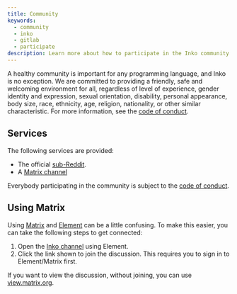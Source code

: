 ```yaml
---
title: Community
keywords:
  - community
  - inko
  - gitlab
  - participate
description: Learn more about how to participate in the Inko community.
---
```


A healthy community is important for any programming language, and Inko is no
exception. We are committed to providing a friendly, safe and welcoming
environment for all, regardless of level of experience, gender identity and
expression, sexual orientation, disability, personal appearance, body size,
race, ethnicity, age, religion, nationality, or other similar characteristic.
For more information, see the [code of conduct](/code-of-conduct).

## Services

The following services are provided:

* The official [sub-Reddit](https://www.reddit.com/r/inko/).
* A [Matrix channel](https://matrix.to/#/#inko-lang:matrix.org)

Everybody participating in the community is subject to the [code of
conduct](/code-of-conduct).

## Using Matrix

Using [Matrix](https://matrix.org) and [Element](https://element.io) can be a
little confusing. To make this easier, you can take the following steps to get
connected:

1. Open the [Inko channel](https://app.element.io/#/room/#inko-lang:matrix.org)
   using Element.
1. Click the link shown to join the discussion. This requires you to sign in to
   Element/Matrix first.

If you want to view the discussion, without joining, you can use
[view.matrix.org](https://view.matrix.org/room/!CENmKDnMngVwJJrTry:matrix.org/).
